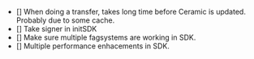 - [] When doing a transfer, takes long time before Ceramic is updated. Probably due to some cache.
- [] Take signer in initSDK
- [] Make sure multiple fagsystems are working in SDK.
- [] Multiple performance enhacements in SDK.
